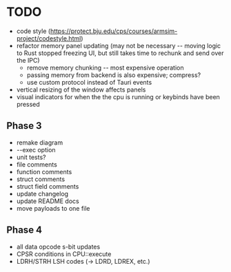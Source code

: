 # TODO

- code style (https://protect.bju.edu/cps/courses/armsim-project/codestyle.html)
- refactor memory panel updating (may not be necessary -- moving logic to Rust stopped freezing UI, but still takes time to rechunk and send over the IPC)
  - remove memory chunking -- most expensive operation
  - passing memory from backend is also expensive; compress?
  - use custom protocol instead of Tauri events
- vertical resizing of the window affects panels
- visual indicators for when the the cpu is running or keybinds have been pressed

## Phase 3

- remake diagram
- --exec option
- unit tests?
- file comments
- function comments
- struct comments
- struct field comments
- update changelog
- update README docs
- move payloads to one file

## Phase 4
- all data opcode s-bit updates
- CPSR conditions in CPU::execute
- LDRH/STRH LSH codes (-> LDRD, LDREX, etc.)